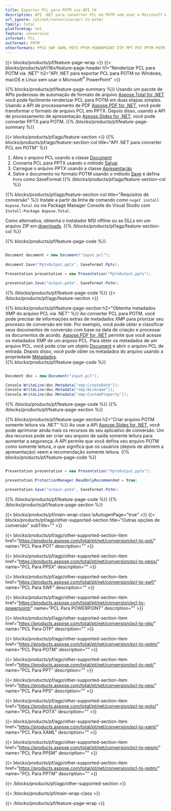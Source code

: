 ```yaml
---
title: Exportar PCL para POTM via API C#
description: API .NET para converter PCL em POTM sem usar o Microsoft Word
url_ignore: /pt/net/conversion/pcl-to-potm/
family: total
platformtag: net
feature: conversion
informat: PCL
outformat: POTM
otherformats: PPSX SWF XAML POTX PPSM POWERPOINT OTP PPT POT PPTM POTM PPS
---
```

{{< blocks/products/pf/feature-page-wrap >}}
{{< blocks/products/pf/i18n/feature-page-header h1="Renderizar PCL para POTM via .NET" h2="API .NET para exportar PCL para POTM no Windows, macOS e Linux sem usar o Microsoft<sup>&reg;</sup> PowerPoint" >}}

{{% blocks/products/pf/feature-page-summary %}}
Usando um pacote de APIs poderosas de automação de formato de arquivo [Aspose.Total for .NET](https://products.aspose.com/total/net/) você pode facilmente renderizar PCL para POTM em duas etapas simples. Usando a API de processamento de PDF [Aspose.PDF for .NET](https://products.aspose.com/pdf/net/), você pode transformar o formato de arquivo PCL em PPTX. Depois disso, usando a API de processamento de apresentação [Aspose.Slides for .NET](https://products.aspose.com/slides/net/), você pode converter PPTX para POTM.
{{% /blocks/products/pf/feature-page-summary  %}}

{{< blocks/products/pf/agp/feature-section >}}
{{% blocks/products/pf/agp/feature-section-col title="API .NET para converter PCL em POTM" %}}
1. Abra o arquivo PCL usando a classe [Document](https://reference.aspose.com/pdf/net/aspose.pdf/document)
2. Converta PCL para PPTX usando o método [Salvar](https://reference.aspose.com/pdf/net/aspose.pdf.document/save/methods/5)
3. Carregue o arquivo PPTX usando a classe [Apresentação](https://reference.aspose.com/slides/net/aspose.slides/presentation)
4. Salve o documento no formato POTM usando o método [Save](https://reference.aspose.com/slides/net/aspose.slides.presentation/save/methods/5) e defina `Potm` como SaveFormat
{{% /blocks/products/pf/agp/feature-section-col %}}

{{% blocks/products/pf/agp/feature-section-col title="Requisitos de conversão" %}}
Instale a partir da linha de comando como ```nuget install Aspose.Total``` ou via Package Manager Console do Visual Studio com ```Install-Package Aspose.Total```.

Como alternativa, obtenha o instalador MSI offline ou as DLLs em um arquivo ZIP em [downloads](https://downloads.aspose.com/total/net).
{{% /blocks/products/pf/agp/feature-section-col %}}

{{% blocks/products/pf/feature-page-code %}}

```cs

Document document = new Document("input.pcl");
 
document.Save("PptxOutput.pptx", SaveFormat.Pptx); 

Presentation presentation = new Presentation("PptxOutput.pptx");

presentation.Save("output.potm", SaveFormat.Potm);   
```

{{% /blocks/products/pf/feature-page-code %}}
{{< /blocks/products/pf/agp/feature-section >}}

{{% blocks/products/pf/feature-page-section  h2="Obtenha metadados XMP do arquivo PCL via .NET" %}}
Ao converter PCL para POTM, você pode precisar de informações extras de metadados XMP para priorizar seu processo de conversão em lote. Por exemplo, você pode obter e classificar seus documentos de conversão com base na data de criação e processar os documentos de acordo. [Aspose.PDF for .NET](https://products.aspose.com/pdf/net/) permite que você acesse os metadados XMP de um arquivo PCL. Para obter os metadados de um arquivo PCL, você pode criar um objeto [Document](https://reference.aspose.com/pdf/net/aspose.pdf/document) e abrir o arquivo PCL de entrada. Depois disso, você pode obter os metadados do arquivo usando a propriedade [Metadados](https://reference.aspose.com/pdf/net/aspose.pdf/document/properties/metadata).  
{{% blocks/products/pf/feature-page-code %}}

```cs

Document doc = new Document("input.pcl");

Console.WriteLine(doc.Metadata["xmp:CreateDate"]);
Console.WriteLine(doc.Metadata["xmp:Nickname"]);
Console.WriteLine(doc.Metadata["xmp:CustomProperty"]);
```

{{% /blocks/products/pf/feature-page-code  %}}
{{% /blocks/products/pf/feature-page-section %}}

{{% blocks/products/pf/feature-page-section  h2="Criar arquivo POTM somente leitura via .NET" %}}
Ao usar a API [Aspose.Slides for .NET](https://products.aspose.com/slides/net/), você pode aprimorar ainda mais os recursos do seu aplicativo de conversão. Um dos recursos pode ser criar seu arquivo de saída somente leitura para aumentar a segurança. A API permite que você defina seu arquivo POTM como somente leitura, o que significa que os usuários (depois de abrirem a apresentação) veem a recomendação somente leitura. 
{{% blocks/products/pf/feature-page-code %}}

```cs

Presentation presentation = new Presentation("PptxOutput.pptx");

presentation.ProtectionManager.ReadOnlyRecommended = true;

presentation.Save("output.potm", SaveFormat.Potm);     
```

{{% /blocks/products/pf/feature-page-code  %}}
{{% /blocks/products/pf/feature-page-section %}}

{{< blocks/products/pf/main-wrap-class isAutogenPage="true" >}}
{{< blocks/products/pf/agp/other-supported-section title="Outras opções de conversão" subTitle="" >}}

{{< blocks/products/pf/agp/other-supported-section-item href="https://products.aspose.com/total/pt/net/conversion/pcl-to-pot/" name="PCL Para POT" description="" >}}

{{< blocks/products/pf/agp/other-supported-section-item href="https://products.aspose.com/total/pt/net/conversion/pcl-to-ppsx/" name="PCL Para PPSX" description="" >}}

{{< blocks/products/pf/agp/other-supported-section-item href="https://products.aspose.com/total/pt/net/conversion/pcl-to-swf/" name="PCL Para SWF" description="" >}}

{{< blocks/products/pf/agp/other-supported-section-item href="https://products.aspose.com/total/pt/net/conversion/pcl-to-powerpoint/" name="PCL Para POWERPOINT" description="" >}}

{{< blocks/products/pf/agp/other-supported-section-item href="https://products.aspose.com/total/pt/net/conversion/pcl-to-otp/" name="PCL Para OTP" description="" >}}

{{< blocks/products/pf/agp/other-supported-section-item href="https://products.aspose.com/total/pt/net/conversion/pcl-to-potm/" name="PCL Para POTM" description="" >}}

{{< blocks/products/pf/agp/other-supported-section-item href="https://products.aspose.com/total/pt/net/conversion/pcl-to-ppt/" name="PCL Para PPT" description="" >}}

{{< blocks/products/pf/agp/other-supported-section-item href="https://products.aspose.com/total/pt/net/conversion/pcl-to-pps/" name="PCL Para PPS" description="" >}}

{{< blocks/products/pf/agp/other-supported-section-item href="https://products.aspose.com/total/pt/net/conversion/pcl-to-potx/" name="PCL Para POTX" description="" >}}

{{< blocks/products/pf/agp/other-supported-section-item href="https://products.aspose.com/total/pt/net/conversion/pcl-to-xaml/" name="PCL Para XAML" description="" >}}

{{< blocks/products/pf/agp/other-supported-section-item href="https://products.aspose.com/total/pt/net/conversion/pcl-to-ppsm/" name="PCL Para PPSM" description="" >}}

{{< blocks/products/pf/agp/other-supported-section-item href="https://products.aspose.com/total/pt/net/conversion/pcl-to-pptm/" name="PCL Para PPTM" description="" >}}



{{< /blocks/products/pf/agp/other-supported-section >}}

{{< /blocks/products/pf/main-wrap-class >}}

{{< /blocks/products/pf/feature-page-wrap >}}